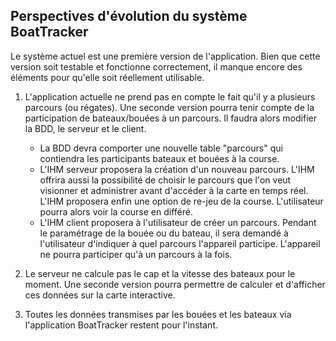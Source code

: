 ## Perspectives d'évolution du système BoatTracker

Le système actuel est une première version de l'application. Bien que cette version soit testable et fonctionne correctement, il manque encore des éléments pour qu'elle soit réellement utilisable. 

1. L'application actuelle ne prend pas en compte le fait qu'il y a plusieurs parcours (ou régates). Une seconde version pourra tenir compte de la participation de bateaux/bouées à un parcours. Il faudra alors modifier la BDD, le serveur et le client. 
   - La BDD devra comporter une nouvelle table "parcours" qui contiendra les participants bateaux et bouées à la course. 
   - L'IHM serveur proposera la création d'un nouveau parcours. L'IHM offrira aussi la possibilité de choisir le parcours que l'on veut visionner et administrer avant d'accéder à la carte en temps réel. L'IHM proposera enfin une option de re-jeu de la course. L'utilisateur pourra alors voir la course en différé. 
   - L'IHM client proposera à l'utilisateur de créer un parcours. Pendant le paramétrage de la bouée ou du bateau, il sera demandé à l'utilisateur d'indiquer à quel parcours l'appareil participe. L'appareil ne pourra participer qu'à un parcours à la fois. 

2. Le serveur ne calcule pas le cap et la vitesse des bateaux pour le moment. Une seconde version pourra permettre de calculer et d'afficher ces données sur la carte interactive.

3. Toutes les données transmises par les bouées et les bateaux via l'application BoatTracker restent pour l'instant.

